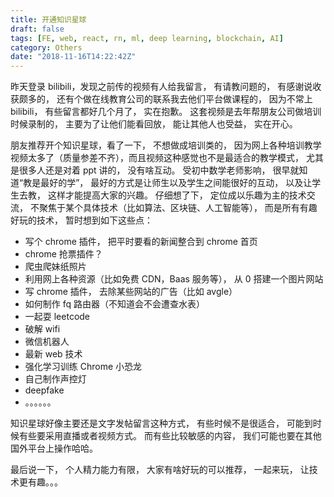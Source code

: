 ```yaml
---
title: 开通知识星球
draft: false
tags: [FE, web, react, rn, ml, deep learning, blockchain, AI]
category: Others
date: "2018-11-16T14:22:42Z"
---
```


昨天登录 bilibili，发现之前传的视频有人给我留言， 有请教问题的， 有感谢说收获颇多的， 还有个做在线教育公司的联系我去他们平台做课程的， 因为不常上 bilibili， 有些留言都好几个月了， 实在抱歉。 这套视频是去年帮朋友公司做培训时候录制的， 主要为了让他们能看回放， 能让其他人也受益， 实在开心。

<!-- more -->

朋友推荐开个知识星球，看了一下， 不想做成培训类的， 因为网上各种培训教学视频太多了（质量参差不齐），而且视频这种感觉也不是最适合的教学模式， 尤其是很多人还是对着 ppt 讲的， 没有啥互动。 受初中数学老师影响， 很早就知道“教是最好的学”， 最好的方式是让师生以及学生之间能很好的互动， 以及让学生去教， 这样才能提高大家的兴趣。 仔细想了下， 定位成以乐趣为主的技术交流， 不聚焦于某个具体技术（比如算法、区块链、人工智能等）， 而是所有有趣好玩的技术， 暂时想到如下这些点：

- 写个 chrome 插件， 把平时要看的新闻整合到 chrome 首页
- chrome 抢票插件？
- 爬虫爬妹纸照片
- 利用网上各种资源（比如免费 CDN，Baas 服务等）， 从 0 搭建一个图片网站
- 写 chrome 插件， 去除某些网站的广告（比如 avgle）
- 如何制作 fq 路由器（不知道会不会遭查水表）
- 一起耍 leetcode
- 破解 wifi
- 微信机器人
- 最新 web 技术
- 强化学习训练 Chrome 小恐龙
- 自己制作声控灯
- deepfake
- 。。。。。。

知识星球好像主要还是文字发帖留言这种方式， 有些时候不是很适合， 可能到时候有些要采用直播或者视频方式。 而有些比较敏感的内容， 我们可能也要在其他国外平台上操作哈哈。

最后说一下， 个人精力能力有限， 大家有啥好玩的可以推荐， 一起来玩， 让技术更有趣。。。
